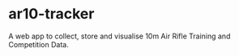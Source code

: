 # ar10-tracker
A web app to collect, store and visualise 10m Air Rifle Training and Competition Data.

